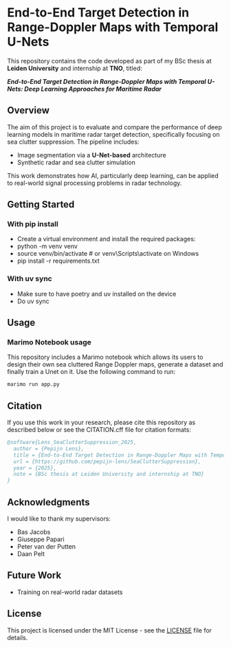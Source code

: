# End-to-End Target Detection in Range-Doppler Maps with Temporal U-Nets

This repository contains the code developed as part of my BSc thesis at **Leiden University** and internship at **TNO**, titled:


**_End-to-End Target Detection in Range-Doppler Maps with Temporal U-Nets: Deep Learning Approaches for Maritime Radar_**

## Overview

The aim of this project is to evaluate and compare the performance of deep learning models in maritime radar target detection, specifically focusing on sea clutter suppression. The pipeline includes:

- Image segmentation via a **U-Net-based** architecture
- Synthetic radar and sea clutter simulation

This work demonstrates how AI, particularly deep learning, can be applied to real-world signal processing problems in radar technology.

## Getting Started

### With pip install 

- Create a virtual environment and install the required packages:
- python -m venv venv
- source venv/bin/activate # or venv\Scripts\activate on Windows
- pip install -r requirements.txt

### With uv sync
- Make sure to have poetry and uv installed on the device
- Do uv sync

##  Usage

### Marimo Notebook usage
This repository includes a Marimo notebook which allows its users to design their own sea cluttered Range Doppler maps, generate a dataset and finally train a Unet on it. Use the following command to run: 
```bash
marimo run app.py
```

## Citation

If you use this work in your research, please cite this repository as described below or see the CITATION.cff file for citation formats:

```bibtex
@software{Lens_SeaClutterSuppression_2025,
  author = {Pepijn Lens},
  title = {End-to-End Target Detection in Range-Doppler Maps with Temporal U-Nets: Deep Learning Approaches for Maritime Radar},
  url = {https://github.com/pepijn-lens/SeaClutterSuppression},
  year = {2025},
  note = {BSc thesis at Leiden University and internship at TNO}
}
```

## Acknowledgments

I would like to thank my supervisors:

- Bas Jacobs
- Giuseppe Papari
- Peter van der Putten
- Daan Pelt

## Future Work
- Training on real-world radar datasets

## License

This project is licensed under the MIT License - see the [LICENSE](LICENSE) file for details.
